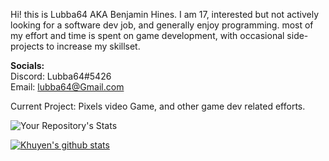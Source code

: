 Hi! this is Lubba64 AKA Benjamin Hines. I am 17, interested but not actively looking for a software dev job, and generally enjoy programming. most of my effort and time is spent on game development, with occasional side-projects to increase my skillset.
         
**Socials:**             
Discord: Lubba64#5426          
Email: lubba64@Gmail.com            
         
Current Project: Pixels video Game, and other game dev related efforts.
          
![Your Repository's Stats](https://github-readme-stats.vercel.app/api/top-langs/?username=Lubba-64)        
           
[![Khuyen's github stats](https://github-readme-stats.vercel.app/api?username=Lubba-64&count_private=true&show_icons=true&theme=radical&hide_rank=false)](https://github.com/anuraghazra/github-readme-stats)
